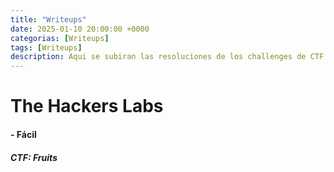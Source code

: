 ```yaml
---
title: "Writeups"
date: 2025-01-10 20:00:00 +0000
categorias: [Writeups]
tags: [Writeups]
description: Aqui se subiran las resoluciones de los challenges de CTF.
---
```


# The Hackers Labs

#### - Fácil
##### CTF: Fruits

